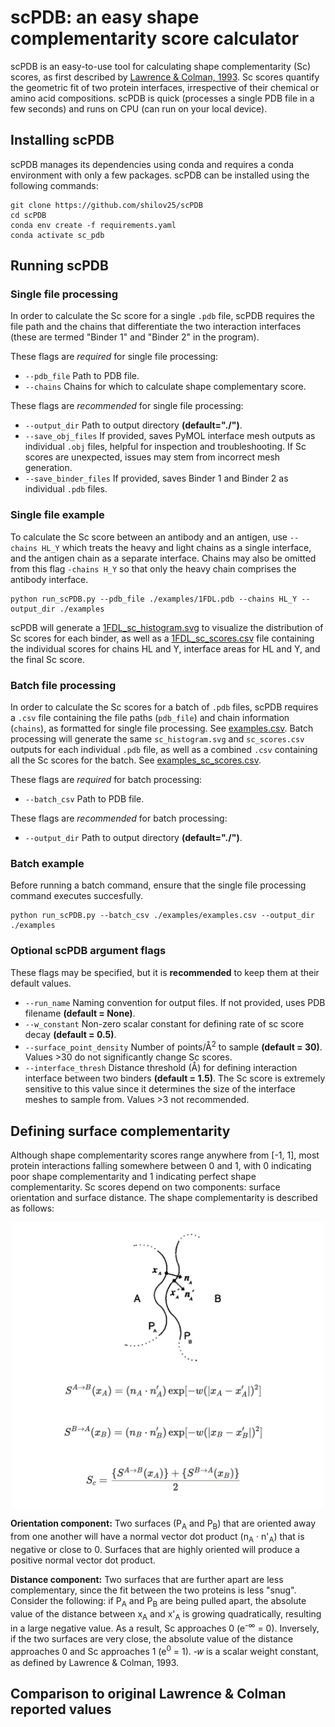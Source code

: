 # scPDB: an easy shape complementarity score calculator
scPDB is an easy-to-use tool for calculating shape complementarity (Sc) scores, as first described by [Lawrence & Colman, 1993](https://www.sciencedirect.com/science/article/abs/pii/S0022283683716487). Sc scores quantify the geometric fit of two protein interfaces, irrespective of their chemical or amino acid compositions. scPDB is quick (processes a single PDB file in a few seconds) and runs on CPU (can run on your local device). 

## Installing scPDB
scPDB manages its dependencies using conda and requires a conda environment with only a few packages. scPDB can be installed using the following commands:
```
git clone https://github.com/shilov25/scPDB
cd scPDB
conda env create -f requirements.yaml
conda activate sc_pdb
```
## Running scPDB
### Single file processing
In order to calculate the Sc score for a single `.pdb` file, scPDB requires the file path and the chains that differentiate the two interaction interfaces (these are termed "Binder 1" and "Binder 2" in the program).

These flags are *required* for single file processing:
 * `--pdb_file` Path to PDB file.
 * `--chains` Chains for which to calculate shape complementary score.

These flags are *recommended* for single file processing:
 * `--output_dir` Path to output directory **(default="./")**.
 * `--save_obj_files` If provided, saves PyMOL interface mesh outputs as individual `.obj` files, helpful for inspection and troubleshooting. If Sc scores are unexpected, issues may stem from incorrect mesh generation.
 * `--save_binder_files` If provided, saves Binder 1 and Binder 2 as individual `.pdb` files.

### Single file example
To calculate the Sc score between an antibody and an antigen, use `--chains HL_Y` which treats the heavy and light chains as a single interface, and the antigen chain as a separate interface. Chains may also be omitted from this flag `-chains H_Y` so that only the heavy chain comprises the antibody interface.
```
python run_scPDB.py --pdb_file ./examples/1FDL.pdb --chains HL_Y --output_dir ./examples
```
scPDB will generate a [1FDL_sc_histogram.svg](https://github.com/shilov25/scPDB/blob/main/examples/1FDL/1FDL_sc_histogram.svg) to visualize the distribution of Sc scores for each binder, as well as a [1FDL_sc_scores.csv](https://github.com/shilov25/scPDB/blob/main/examples/1FDL/1FDL_sc_scores.csv) file containing the individual scores for chains HL and Y, interface areas for HL and Y, and the final Sc score.

### Batch file processing
In order to calculate the Sc scores for a batch of `.pdb` files, scPDB requires a `.csv` file containing the file paths (`pdb_file`) and chain information (`chains`), as formatted for single file processing. See [examples.csv](https://github.com/shilov25/scPDB/blob/main/examples/examples.csv). Batch processing will generate the same `sc_histogram.svg` and `sc_scores.csv` outputs for each individual `.pdb` file, as well as a combined `.csv` containing all the Sc scores for the batch. See [examples_sc_scores.csv](https://github.com/shilov25/scPDB/blob/main/examples/examples_sc_scores.csv).

These flags are *required* for batch processing:
 * `--batch_csv` Path to PDB file.

These flags are *recommended* for batch processing:
 * `--output_dir` Path to output directory **(default="./")**.

### Batch example
Before running a batch command, ensure that the single file processing command executes succesfully.
```
python run_scPDB.py --batch_csv ./examples/examples.csv --output_dir ./examples
```
### Optional scPDB argument flags
These flags may be specified, but it is **recommended** to keep them at their default values.

 * `--run_name` Naming convention for output files. If not provided, uses PDB filename **(default = None)**.
 * `--w_constant` Non-zero scalar constant for defining rate of sc score decay **(default = 0.5)**.
 * `--surface_point_density` Number of points/&Aring;<sup>2</sup> to sample **(default = 30)**. Values >30 do not significantly change Sc scores.
 * `--interface_thresh` Distance threshold (&Aring;) for defining interaction interface between two binders **(default = 1.5)**. The Sc score is extremely sensitive to this value since it determines the size of the interface meshes to sample from. Values >3 not recommended.

## Defining surface complementarity
Although shape complementarity scores range anywhere from [-1, 1], most protein interactions falling somewhere between 0 and 1, with 0 indicating poor shape complementarity and 1 indicating perfect shape complementarity. Sc scores depend on two components: surface orientation and surface distance. The shape complementarity is described as follows:
<div align='center'>
<img src="image.png" alt="Figure 1 from Lawrence & Colman, 1993" width="500"/>
<div align='left'>

**Orientation component:** Two surfaces (P<sub>A</sub> and P<sub>B</sub>) that are oriented away from one another will have a normal vector dot product (n<sub>A</sub> &middot; n'<sub>A</sub>) that is negative or close to 0. Surfaces that are highly oriented will produce a positive normal vector dot product.

**Distance component:** Two surfaces that are further apart are less complementary, since the fit between the two proteins is less "snug". Consider the following: if P<sub>A</sub> and P<sub>B</sub> are being pulled apart, the absolute value of the distance between x<sub>A</sub> and x'<sub>A</sub> is growing quadratically, resulting in a large negative value. As a result, Sc approaches 0 (e<sup>-&infin;</sup> = 0). Inversely, if the two surfaces are very close, the absolute value of the distance approaches 0 and Sc approaches 1 (e<sup>0</sup> = 1). -&#119908; is a scalar weight constant, as defined by Lawrence & Colman, 1993.
## Comparison to original Lawrence & Colman reported values